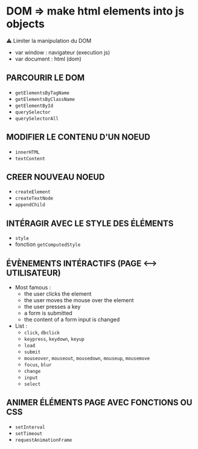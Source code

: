 # DOM => make html elements into js objects
:warning: Limiter la manipulation du DOM
- var window : navigateur (execution js)
- var document : html (dom)

## PARCOURIR LE DOM
- ```getElementsByTagName```
- ```getElementsByClassName```
- ```getElementById```
- ```querySelector```
- ```querySelectorAll```

## MODIFIER LE CONTENU D'UN NOEUD
- ```innerHTML```
- ```textContent```

## CREER NOUVEAU NOEUD
- ```createElement```
- ```createTextNode```
- ```appendChild```

## INTÉRAGIR AVEC LE STYLE DES ÉLÉMENTS
- ```style```
- fonction ```getComputedStyle```

## ÉVÈNEMENTS INTÉRACTIFS (PAGE <--> UTILISATEUR)
- Most famous :
  - the user clicks the element
  - the user moves the mouse over the element
  - the user presses a key
  - a form is submitted
  - the content of a form input is changed
- List :
  - ```click```, ```dbclick```
  - ```keypress```, ```keydown```, ```keyup```
  - ```load```
  - ```submit```
  - ```mouseover```, ```mouseout```, ```mousedown```, ```mouseup```, ```mousemove```
  - ```focus```, ```blur```
  - ```change```
  - ```input```
  - ```select```

## ANIMER ÉLÉMENTS PAGE AVEC FONCTIONS OU CSS
- ```setInterval```
- ```setTimeout```
- ```requestAnimationFrame```

